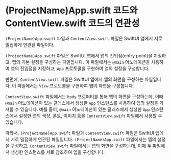 # (ProjectName)App.swift 코드와 ContentView.swift 코드의 연관성

`(ProjectName)App.swift` 파일과 `ContentView.swift` 파일은 SwiftUI 앱에서 서로 밀접하게 연관된 파일이다.

`(ProjectName)App.swift` 파일은 SwiftUI 앱에서 앱의 진입점(entry point)을 지정하고, 앱의 기본 설정을 구성하는 파일입니다. 이 파일에서는 `@main` 어노테이션을 사용하여 앱의 진입점을 지정하고, `App` 프로토콜을 구현하여 앱의 설정을 구성합니다.

반면에, `ContentView.swift` 파일은 SwiftUI 앱에서 앱의 화면을 구성하는 파일입니다. 이 파일에서는 `View` 프로토콜을 구현하여 앱의 화면을 구성합니다.

`ContentView.swift` 파일에서는 `body` 프로퍼티를 통해 앱의 화면을 구성하는데, 이때 `@main` 어노테이션이 있는 클래스에서 생성한 `App` 인스턴스를 사용하여 앱의 설정을 가져올 수 있습니다. 예를 들어, `@main` 어노테이션이 있는 클래스에서 생성한 `App` 인스턴스에서 설정한 앱의 색상, 폰트, 이미지 등을 `ContentView.swift` 파일에서 사용할 수 있습니다.

따라서, `(ProjectName)App.swift` 파일과 `ContentView.swift` 파일은 SwiftUI 앱에서 서로 밀접하게 연관된 파일입니다. `(ProjectName)App.swift` 파일에서는 앱의 설정을 구성하고, `ContentView.swift` 파일에서는 앱의 화면을 구성하는데, 이때 두 파일에서 생성한 인스턴스를 서로 참조하여 앱을 구성합니다.